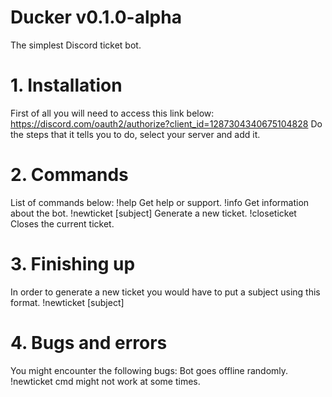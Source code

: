 # Ducker v0.1.0-alpha
The simplest Discord ticket bot.
# 1. Installation
First of all you will need to access this link below: https://discord.com/oauth2/authorize?client_id=1287304340675104828
Do the steps that it tells you to do, select your server and add it. 
# 2. Commands
List of commands below:
!help
Get help or support.
!info
Get information about the bot.
!newticket [subject]
Generate a new ticket.
!closeticket
Closes the current ticket.
# 3. Finishing up
In order to generate a new ticket you would have to put a subject using this format. 
!newticket [subject]
# 4. Bugs and errors
You might encounter the following bugs:
Bot goes offline randomly.
!newticket cmd might not work at some times.

